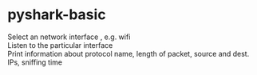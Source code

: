 # pyshark-basic
 
Select an network interface , e.g. wifi <br />
Listen to the particular interface <br />
Print information about protocol name, length of packet, source and dest. IPs, sniffing time
